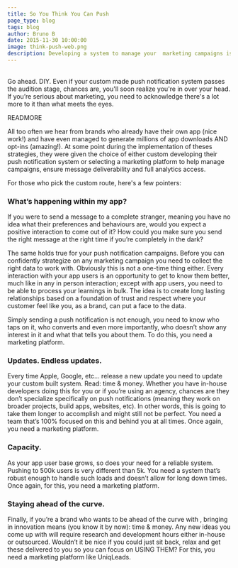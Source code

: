 ```yaml
---
title: So You Think You Can Push
page_type: blog
tags: blog
author: Bruno B
date: 2015-11-30 10:00:00
image: think-push-web.png
description: Developing a system to manage your  marketing campaigns is no easy task. Those who pick the custom route might soon realize they're in over their heads.
---
```

<br>
Go ahead. DIY. Even if your custom made push notification system passes the audition stage, chances are, you'll soon realize you're in over your head. If you’re serious about  marketing, you need to acknowledge there's a lot more to it than what meets the eyes.

READMORE

All too often we hear from brands who already have their own app (nice work!) and have even managed to generate millions of app downloads AND opt-ins (amazing!). At some point during the implementation of theses strategies, they were given the choice of either custom developing their push notification system or selecting a  marketing platform to help manage  campaigns, ensure message deliverability and full analytics access.

For those who pick the custom route, here's a few pointers: 

### What’s happening within my app?
If you were to send a message to a complete stranger, meaning you have no idea what their preferences and behaviours are, would you expect a positive interaction to come out of it? How could you make sure you send the right message at the right time if you’re completely in the dark?

The same holds true for your push notification campaigns. Before you can confidently strategize on any  marketing campaign you need to collect the right data to work with. Obviously this is not a one-time thing either. Every interaction with your app users is an opportunity to get to know them better, much like in any in person interaction; except with app users, you need to be able to process your learnings in bulk. The idea is to create long lasting relationships based on a foundation of trust and respect where your customer feel like you, as a brand, can put a face to the data.

Simply sending a push notification is not enough, you need to know who taps on it, who converts and even more importantly, who doesn’t show any interest in it and what that tells you about them. To do this, you need a  marketing platform.

### Updates. Endless updates.
Every time Apple, Google, etc... release a new update you need to update your custom built system. Read: time & money. Whether you have in-house developers doing this for you or if you’re using an agency, chances are they don’t specialize specifically on push notifications (meaning they work on broader projects, build apps, websites, etc). In other words, this is going to take them longer to accomplish and might still not be perfect. You need a team that’s 100% focused on this and behind you at all times. Once again, you need a  marketing platform.

### Capacity.
As your app user base grows, so does your need for a reliable system. Pushing to 500k users is very different than 5k. You need a system that’s robust enough to handle such loads and doesn’t allow for long down times. Once again, for this, you need a  marketing platform.

### Staying ahead of the curve.
Finally, if you’re a brand who wants to be ahead of the curve with , bringing in innovation means (you know it by now): time & money. Any new ideas you come up with will require research and development hours either in-house or outsourced. Wouldn’t it be nice if you could just sit back, relax and get these delivered to you so you can focus on USING THEM? For this, you need a  marketing platform like UniqLeads.

<br>
